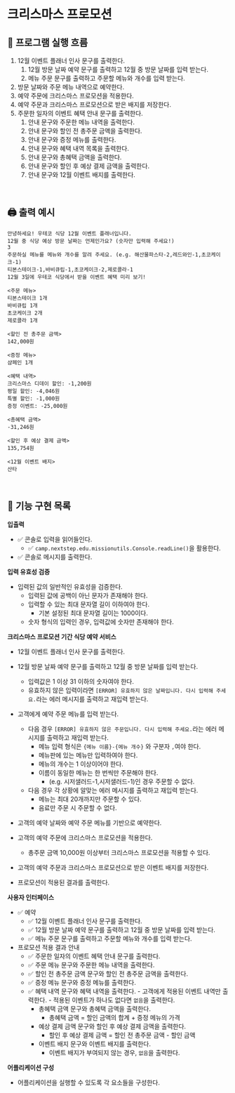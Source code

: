 # 크리스마스 프로모션

## 🔄 프로그램 실행 흐름

1. 12월 이벤트 플래너 인사 문구를 출력한다.
    1. 12월 방문 날짜 예약 문구를 출력하고 12월 중 방문 날짜를 입력 받는다.
    2. 메뉴 주문 문구를 출력하고 주문할 메뉴와 개수를 입력 받는다.
2. 방문 날짜와 주문 메뉴 내역으로 예약한다.
3. 예약 주문에 크리스마스 프로모션을 적용한다.
4. 예약 주문과 크리스마스 프로모션으로 받은 배지를 저장한다.
5. 주문한 일자의 이벤트 혜택 안내 문구를 출력한다.
    1. 안내 문구와 주문한 메뉴 내역을 출력한다.
    2. 안내 문구와 할인 전 총주문 금액을 출력한다.
    3. 안내 문구와 증정 메뉴를 출력한다.
    4. 안내 문구와 혜택 내역 목록을 출력한다.
    5. 안내 문구와 총혜택 금액을 출력한다.
    6. 안내 문구와 할인 후 예상 결제 금액을 출력한다.
    7. 안내 문구와 12월 이벤트 배지를 출력한다.

<br/>

## 🖨️ 출력 예시

```
안녕하세요! 우테코 식당 12월 이벤트 플래너입니다.
12월 중 식당 예상 방문 날짜는 언제인가요? (숫자만 입력해 주세요!)
3
주문하실 메뉴를 메뉴와 개수를 알려 주세요. (e.g. 해산물파스타-2,레드와인-1,초코케이크-1)
티본스테이크-1,바비큐립-1,초코케이크-2,제로콜라-1
12월 3일에 우테코 식당에서 받을 이벤트 혜택 미리 보기!
 
<주문 메뉴>
티본스테이크 1개
바비큐립 1개
초코케이크 2개
제로콜라 1개
 
<할인 전 총주문 금액>
142,000원
 
<증정 메뉴>
샴페인 1개
 
<혜택 내역>
크리스마스 디데이 할인: -1,200원
평일 할인: -4,046원
특별 할인: -1,000원
증정 이벤트: -25,000원
 
<총혜택 금액>
-31,246원
 
<할인 후 예상 결제 금액>
135,754원
 
<12월 이벤트 배지>
산타
```

<br/>

## 📝 기능 구현 목록

**입출력**

- ✅ 콘솔로 입력을 읽어들인다.
    - ✅ `camp.nextstep.edu.missionutils.Console.readLine()`을 활용한다.
- ✅ 콘솔로 메시지를 출력한다.

**입력 유효성 검증**

- 입력된 값의 일반적인 유효성을 검증한다.
    - 입력된 값에 공백이 아닌 문자가 존재해야 한다.
    - 입력할 수 있는 최대 문자열 길이 이하여야 한다.
        - 기본 설정된 최대 문자열 길이는 1000이다.
    - 숫자 형식의 입력인 경우, 입력값에 숫자만 존재해야 한다.

**크리스마스 프로모션 기간 식당 예약 서비스**

- 12월 이벤트 플래너 인사 문구를 출력한다.

- 12월 방문 날짜 예약 문구를 출력하고 12월 중 방문 날짜를 입력 받는다.
    - 입력값은 1 이상 31 이하의 숫자여야 한다.
    - 유효하지 않은 입력이라면 `[ERROR] 유효하지 않은 날짜입니다. 다시 입력해 주세요.`라는 에러 메시지를 출력하고 재입력 받는다.

- 고객에게 예약 주문 메뉴를 입력 받는다.
    - 다음 경우 `[ERROR] 유효하지 않은 주문입니다. 다시 입력해 주세요.`라는 에러 메시지를 출력하고 재입력 받는다.
        - 메뉴 입력 형식은 `{메뉴 이름}-{메뉴 개수}` 와 구분자 `,`여야 한다.
        - 메뉴판에 있는 메뉴만 입력하여야 한다.
        - 메뉴의 개수는 1 이상이어야 한다.
        - 이름이 동일한 메뉴는 한 번씩만 주문해야 한다.
            - (e.g. 시저샐러드-1,시저샐러드-1)인 경우 주문할 수 없다.
    - 다음 경우 각 상황에 알맞는 에러 메시지를 출력하고 재입력 받는다.
        - 메뉴는 최대 20개까지만 주문할 수 있다.
        - 음료만 주문 시 주문할 수 없다.


- 고객의 예약 날짜와 예약 주문 메뉴를 기반으로 예약한다.

- 고객의 예약 주문에 크리스마스 프로모션을 적용한다.
    - 총주문 금액 10,000원 이상부터 크리스마스 프로모션을 적용할 수 있다.

- 고객의 예약 주문과 크리스마스 프로모션으로 받은 이벤트 배지를 저장한다.

- 프로모션이 적용된 결과를 출력한다.

**사용자 인터페이스**

- ✅ 예약
    - ✅ 12월 이벤트 플래너 인사 문구를 출력한다.
    - ✅ 12월 방문 날짜 예약 문구를 출력하고 12월 중 방문 날짜를 입력 받는다.
    - ✅ 메뉴 주문 문구를 출력하고 주문할 메뉴와 개수를 입력 받는다.
- 프로모션 적용 결과 안내
    - ✅ 주문한 일자의 이벤트 혜택 안내 문구를 출력한다.
    - ✅ 주문 메뉴 문구와 주문한 메뉴 내역을 출력한다.
    - ✅ 할인 전 총주문 금액 문구와 할인 전 총주문 금액을 출력한다.
    - ✅ 증정 메뉴 문구와 증정 메뉴를 출력한다.
  - ✅ 혜택 내역 문구와 혜택 내역을 출력한다.
        - 고객에게 적용된 이벤트 내역만 출력한다.
        - 적용된 이벤트가 하나도 없다면 `없음`을 출력한다.
    - 총혜택 금액 문구와 총혜택 금액을 출력한다.
        - 총혜택 금액 = 할인 금액의 합계 + 증정 메뉴의 가격
    - 예상 결제 금액 문구와 할인 후 예상 결제 금액을 출력한다.
        - 할인 후 예상 결제 금액 = 할인 전 총주문 금액 - 할인 금액
    - 이벤트 배지 문구와 이벤트 배지를 출력한다.
        - 이벤트 배지가 부여되지 않는 경우, `없음`을 출력한다.

**어플리케이션 구성**

- 어플리케이션을 실행할 수 있도록 각 요소들을 구성한다.

<br/>
